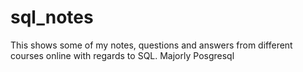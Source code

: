 # sql_notes
This shows some of my notes, questions and answers from different courses online with regards to SQL. Majorly Posgresql
